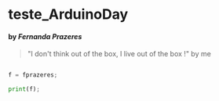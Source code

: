 # teste_ArduinoDay

#### by *Fernanda Prazeres* 


> "I don't think out of the box, I live out of the box !" by me


```Python

f = fprazeres;

print(f);

```
